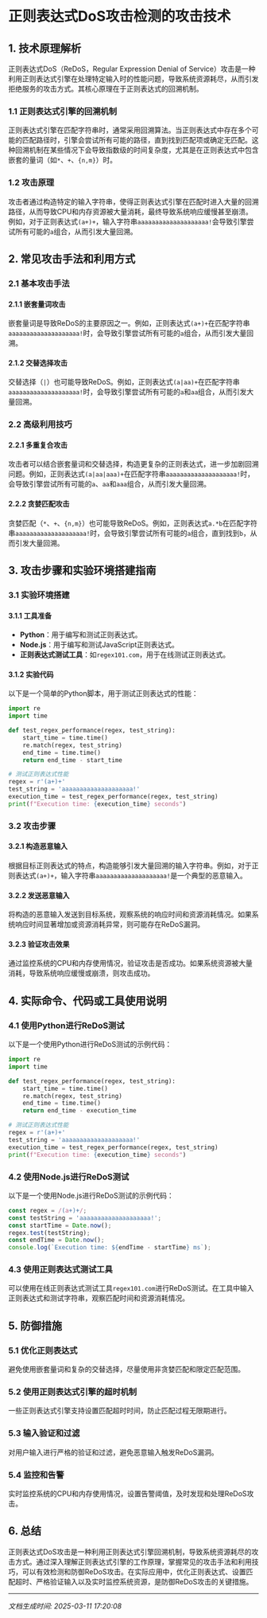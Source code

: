 # 正则表达式DoS攻击检测的攻击技术

## 1. 技术原理解析

正则表达式DoS（ReDoS，Regular Expression Denial of Service）攻击是一种利用正则表达式引擎在处理特定输入时的性能问题，导致系统资源耗尽，从而引发拒绝服务的攻击方式。其核心原理在于正则表达式的回溯机制。

### 1.1 正则表达式引擎的回溯机制

正则表达式引擎在匹配字符串时，通常采用回溯算法。当正则表达式中存在多个可能的匹配路径时，引擎会尝试所有可能的路径，直到找到匹配项或确定无匹配。这种回溯机制在某些情况下会导致指数级的时间复杂度，尤其是在正则表达式中包含嵌套的量词（如`*`、`+`、`{n,m}`）时。

### 1.2 攻击原理

攻击者通过构造特定的输入字符串，使得正则表达式引擎在匹配时进入大量的回溯路径，从而导致CPU和内存资源被大量消耗，最终导致系统响应缓慢甚至崩溃。例如，对于正则表达式`(a+)+`，输入字符串`aaaaaaaaaaaaaaaaaaaa!`会导致引擎尝试所有可能的`a`组合，从而引发大量回溯。

## 2. 常见攻击手法和利用方式

### 2.1 基本攻击手法

#### 2.1.1 嵌套量词攻击
嵌套量词是导致ReDoS的主要原因之一。例如，正则表达式`(a+)+`在匹配字符串`aaaaaaaaaaaaaaaaaaaa!`时，会导致引擎尝试所有可能的`a`组合，从而引发大量回溯。

#### 2.1.2 交替选择攻击
交替选择（`|`）也可能导致ReDoS。例如，正则表达式`(a|aa)+`在匹配字符串`aaaaaaaaaaaaaaaaaaaa!`时，会导致引擎尝试所有可能的`a`和`aa`组合，从而引发大量回溯。

### 2.2 高级利用技巧

#### 2.2.1 多重复合攻击
攻击者可以结合嵌套量词和交替选择，构造更复杂的正则表达式，进一步加剧回溯问题。例如，正则表达式`(a|aa|aaa)+`在匹配字符串`aaaaaaaaaaaaaaaaaaaa!`时，会导致引擎尝试所有可能的`a`、`aa`和`aaa`组合，从而引发大量回溯。

#### 2.2.2 贪婪匹配攻击
贪婪匹配（`*`、`+`、`{n,m}`）也可能导致ReDoS。例如，正则表达式`a.*b`在匹配字符串`aaaaaaaaaaaaaaaaaaaa!`时，会导致引擎尝试所有可能的`a`组合，直到找到`b`，从而引发大量回溯。

## 3. 攻击步骤和实验环境搭建指南

### 3.1 实验环境搭建

#### 3.1.1 工具准备
- **Python**：用于编写和测试正则表达式。
- **Node.js**：用于编写和测试JavaScript正则表达式。
- **正则表达式测试工具**：如`regex101.com`，用于在线测试正则表达式。

#### 3.1.2 实验代码
以下是一个简单的Python脚本，用于测试正则表达式的性能：

```python
import re
import time

def test_regex_performance(regex, test_string):
    start_time = time.time()
    re.match(regex, test_string)
    end_time = time.time()
    return end_time - start_time

# 测试正则表达式性能
regex = r'(a+)+'
test_string = 'aaaaaaaaaaaaaaaaaaaa!'
execution_time = test_regex_performance(regex, test_string)
print(f"Execution time: {execution_time} seconds")
```

### 3.2 攻击步骤

#### 3.2.1 构造恶意输入
根据目标正则表达式的特点，构造能够引发大量回溯的输入字符串。例如，对于正则表达式`(a+)+`，输入字符串`aaaaaaaaaaaaaaaaaaaa!`是一个典型的恶意输入。

#### 3.2.2 发送恶意输入
将构造的恶意输入发送到目标系统，观察系统的响应时间和资源消耗情况。如果系统响应时间显著增加或资源消耗异常，则可能存在ReDoS漏洞。

#### 3.2.3 验证攻击效果
通过监控系统的CPU和内存使用情况，验证攻击是否成功。如果系统资源被大量消耗，导致系统响应缓慢或崩溃，则攻击成功。

## 4. 实际命令、代码或工具使用说明

### 4.1 使用Python进行ReDoS测试

以下是一个使用Python进行ReDoS测试的示例代码：

```python
import re
import time

def test_regex_performance(regex, test_string):
    start_time = time.time()
    re.match(regex, test_string)
    end_time = time.time()
    return end_time - execution_time

# 测试正则表达式性能
regex = r'(a+)+'
test_string = 'aaaaaaaaaaaaaaaaaaaa!'
execution_time = test_regex_performance(regex, test_string)
print(f"Execution time: {execution_time} seconds")
```

### 4.2 使用Node.js进行ReDoS测试

以下是一个使用Node.js进行ReDoS测试的示例代码：

```javascript
const regex = /(a+)+/;
const testString = 'aaaaaaaaaaaaaaaaaaaa!';
const startTime = Date.now();
regex.test(testString);
const endTime = Date.now();
console.log(`Execution time: ${endTime - startTime} ms`);
```

### 4.3 使用正则表达式测试工具

可以使用在线正则表达式测试工具`regex101.com`进行ReDoS测试。在工具中输入正则表达式和测试字符串，观察匹配时间和资源消耗情况。

## 5. 防御措施

### 5.1 优化正则表达式
避免使用嵌套量词和复杂的交替选择，尽量使用非贪婪匹配和限定匹配范围。

### 5.2 使用正则表达式引擎的超时机制
一些正则表达式引擎支持设置匹配超时时间，防止匹配过程无限期进行。

### 5.3 输入验证和过滤
对用户输入进行严格的验证和过滤，避免恶意输入触发ReDoS漏洞。

### 5.4 监控和告警
实时监控系统的CPU和内存使用情况，设置告警阈值，及时发现和处理ReDoS攻击。

## 6. 总结

正则表达式DoS攻击是一种利用正则表达式引擎回溯机制，导致系统资源耗尽的攻击方式。通过深入理解正则表达式引擎的工作原理，掌握常见的攻击手法和利用技巧，可以有效检测和防御ReDoS攻击。在实际应用中，优化正则表达式、设置匹配超时、严格验证输入以及实时监控系统资源，是防御ReDoS攻击的关键措施。

---

*文档生成时间: 2025-03-11 17:20:08*
